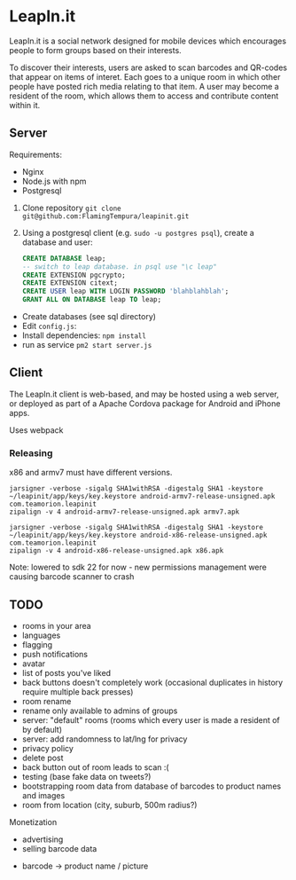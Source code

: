 # LeapIn.it

LeapIn.it is a social network designed for mobile devices which encourages people to form groups based on their interests.

To discover their interests, users are asked to scan barcodes and QR-codes that appear on items of interet. Each goes to a unique room in which other people have posted rich media relating to that item. A user may become a resident of the room, which allows them to access and contribute content within it.

## Server

Requirements:
* Nginx
* Node.js with npm
* Postgresql

1. Clone repository `git clone git@github.com:FlamingTempura/leapinit.git`
2. Using a postgresql client (e.g. `sudo -u postgres psql`), create a database and user:

    ```sql
    CREATE DATABASE leap;
    -- switch to leap database. in psql use "\c leap"
    CREATE EXTENSION pgcrypto;
    CREATE EXTENSION citext;
    CREATE USER leap WITH LOGIN PASSWORD 'blahblahblah';
    GRANT ALL ON DATABASE leap TO leap;
    ```

* Create databases (see sql directory)
* Edit `config.js`:
* Install dependencies: `npm install`
* run as service `pm2 start server.js`


## Client

The LeapIn.it client is web-based, and may be hosted using a web server, or deployed as part of a Apache Cordova package for Android and iPhone apps.

Uses webpack

### Releasing

x86 and armv7 must have different versions.
```
jarsigner -verbose -sigalg SHA1withRSA -digestalg SHA1 -keystore ~/leapinit/app/keys/key.keystore android-armv7-release-unsigned.apk com.teamorion.leapinit
zipalign -v 4 android-armv7-release-unsigned.apk armv7.apk

jarsigner -verbose -sigalg SHA1withRSA -digestalg SHA1 -keystore ~/leapinit/app/keys/key.keystore android-x86-release-unsigned.apk com.teamorion.leapinit
zipalign -v 4 android-x86-release-unsigned.apk x86.apk
```

Note: lowered to sdk 22 for now - new permissions management were causing barcode scanner to crash

## TODO

* rooms in your area
* languages
* flagging
* push notifications
* avatar
* list of posts you've liked
* back buttons doesn't completely work (occasional duplicates in history require multiple back presses)
* room rename
* rename only available to admins of groups
* server: "default" rooms (rooms which every user is made a resident of by default)
* server: add randomness to lat/lng for privacy	
* privacy policy
* delete post
* back button out of room leads to scan :(
* testing (base fake data on tweets?)
* bootstrapping room data from database of barcodes to product names and images
* room from location (city, suburb, 500m radius?)

Monetization
* advertising
* selling barcode data
 - barcode -> product name / picture
